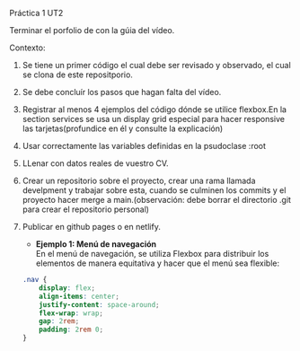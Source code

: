 Práctica 1 UT2 


Terminar el porfolio de con la gúia del vídeo.

Contexto:

1. Se tiene un primer código el cual debe ser revisado y observado, el cual se clona de este repositporio.

2. Se debe concluír los pasos que hagan falta del vídeo.

3. Registrar al menos 4 ejemplos del código dónde se utilice flexbox.En la section services se usa un display grid especial para hacer responsive las tarjetas(profundice en él y consulte la explicación)

4. Usar correctamente las variables definidas en la psudoclase :root

5. LLenar con datos reales de vuestro CV.

6. Crear un repositorio sobre el proyecto, crear una rama llamada develpment y trabajar sobre esta, cuando se culminen los commits y el proyecto hacer merge a main.(observación: debe borrar el directorio .git para crear el repositorio personal)

7. Publicar en github pages o en netlify.


   - **Ejemplo 1: Menú de navegación**  
   En el menú de navegación, se utiliza Flexbox para distribuir los elementos de manera equitativa y hacer que el menú sea flexible:

   ```css
   .nav {
       display: flex;
       align-items: center;
       justify-content: space-around;
       flex-wrap: wrap;
       gap: 2rem;
       padding: 2rem 0;
   }
